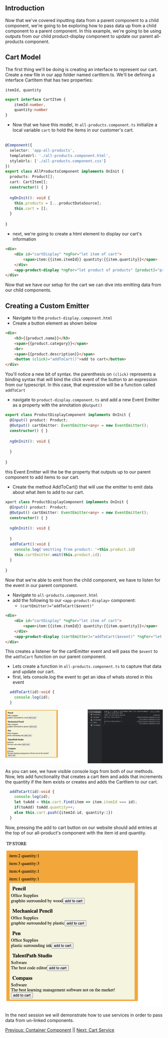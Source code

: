 ## Introduction ##
Now that we've covered inputting data from a parent component to a child component, we're going to be exploring how to pass data up from a child component to a parent component. In this example, we're going to be using outputs from our child product-display component to update our parent all-products component.

## Cart Model ##
The first thing we'll be doing is creating an interface to represent our cart. Create a new file in our app folder named cartItem.ts. We'll be defining a interface CartItem that has two properties:

`` itemId, quantity ``

```Typescript 
export interface CartItem {
    itemId:number,
    quantity:number
}
```

* Now that we have this model, in ``all-products.component.ts`` initialize a local variable ``cart`` to hold the items in our customer's cart.


```Typescript

@Component({
  selector: 'app-all-products',
  templateUrl: './all-products.component.html',
  styleUrls: ['./all-products.component.css']
})
export class AllProductsComponent implements OnInit {
  products: Product[];
  cart: CartItem[];
  constructor() { }

  ngOnInit(): void {
    this.products = [...productDataSource];
    this.cart = [];
  }

}
```

* next, we're going to create a html element to display our cart's information

```html
<div>
    <div id="cartDisplay" *ngFor="let item of cart">
        <span>item:{{item.itemId}} quantity:{{item.quantity}}</span>
    </div>
    <app-product-display *ngFor="let product of products" [product]="product"></app-product-display>
</div>
```

Now that we have our setup for the cart we can dive into emitting data from our child components.


## Creating a Custom Emitter ##

* Navigate to the ``product-display.component.html``
* Create a button element as shown below

```html
<div>
    <h3>{{product.name}}</h3>
    <span>{{product.category}}</span>
    <br>
    <span>{{product.description}}</span>
    <button (click)="addToCart()">add to cart</button>
</div>
```

You'll notice a new bit of syntax. the parenthesis on ``(click)`` represents a binding syntax that will bind the click event of the button to an expression from our typescript. In this case, that expression will be a function called ``addToCart``

* navigate to ``product-display.component.ts`` and add a new Event Emitter as a property with the annotation ``@Output()``

```Typescript
export class ProductDisplayComponent implements OnInit {
  @Input() product: Product;
  @Output() cartEmitter: EventEmitter<any> = new EventEmitter();
  constructor() { }

  ngOnInit(): void {

  }

}
```

this Event Emitter will the be the property that outputs up to our parent component to add items to our cart. 

* Create the method AddToCart() that will use the emitter to emit data about what item to add to our cart.

```Typescript
xport class ProductDisplayComponent implements OnInit {
  @Input() product: Product;
  @Output() cartEmitter: EventEmitter<any> = new EventEmitter();
  constructor() { }

  ngOnInit(): void {

  }
  addToCart():void {
    console.log('emitting from product: '+this.product.id)
    this.cartEmitter.emit(this.product.id);
  }

}
```
Now that we're able to emit from the child component, we have to listen for the event in our parent component.

* Navigate to ``all-products.component.html``
* add the following to our ``<app-product-display>`` component:
    * ``(cartEmitter)="addToCart($event)" ``

```html
<div>
    <div id="cartDisplay" *ngFor="let item of cart">
        <span>item:{{item.itemId}} quantity:{{item.quantity}}</span>
    </div>
    <app-product-display (cartEmitter)="addToCart($event)" *ngFor="let product of products" [product]="product"></app-product-display>
</div>
```

This creates a listener for the cartEmitter event and will pass the ``$event`` to the ``addToCart`` function on our parent component.

* Lets create a function in ``all-products.component.ts`` to capture that data and update our cart.
* first, lets console.log the event to get an idea of whats stored in this event


```Typescript
  addToCart(id):void {
    console.log(id);
  }
```

![emitconsole](./assets/emitconsole.png)

As you can see, we have visible console logs from both of our methods.
Now, lets add functionality that creates a cart item and adds that increments the quantity if the item exists or creates and adds the CartItem to our cart.

```Typescript
  addToCart(id):void {
    console.log(id);
    let toAdd = this.cart.find(item => item.itemId === id);
    if(toAdd) toAdd.quantity++;
    else this.cart.push({itemId:id, quantity:1})
  }
```

Now, pressing the add to cart button on our website should add entries at the top of our all-product's component with the item id and quantity.

![cartupdate](./assets/updatingcart.png)


In the next session we will demonstrate how to use services in order to pass data from un-linked components.

[Previous: Container Component](./containerComponent.md) || [Next: Cart Service](./services.md)

